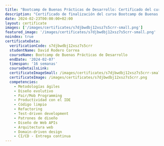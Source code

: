 ```yaml
---
title: "Bootcamp de Buenas Prácticas de Desarrollo: Certificado del curso"
description: "Certificado de finalización del curso Bootcamp de Buenas Prácticas de Desarrollo para David Rodero Correa."
date: 2024-02-23T00:00:00+02:00
layout: certificate
images: ['/images/certificates/s7djbwdbj12xsz7s5crr-small.png']
featured_image: '/images/certificates/s7djbwdbj12xsz7s5crr-small.png'
noindex: true
certificateData:
  verificationCode: s7djbwdbj12xsz7s5crr 
  studentName: David Rodero Correa
  courseName: Bootcamp de Buenas Prácticas de Desarrollo
  endDate: '2024-02-07'
  timespan: '16 semanas'
  courseDetailsLink: 
  certificateImageSmall: /images/certificates/s7djbwdbj12xsz7s5crr-small.png
  certificateImage: /images/certificates/s7djbwdbj12xsz7s5crr.png
  competencies:
    - Metodologías ágiles
    - Diseño evolutivo
    - Pair/Mob Programming
    - Productividad con el IDE
    - Código limpio
    - Refactoring
    - Test-driven development
    - Patrones de diseño
    - Diseño de Web APIs
    - Arquitectura web
    - Domain-driven design
    - CI/CD - Entrega continua
---
```

